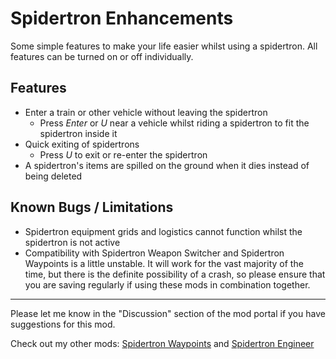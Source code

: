 Spidertron Enhancements
==================

Some simple features to make your life easier whilst using a spidertron. All features can be turned on or off individually.

Features
-----

- Enter a train or other vehicle without leaving the spidertron
    - Press *Enter* or *U* near a vehicle whilst riding a spidertron to fit the spidertron inside it
- Quick exiting of spidertrons
    - Press *U* to exit or re-enter the spidertron
- A spidertron's items are spilled on the ground when it dies instead of being deleted

Known Bugs / Limitations
-----

- Spidertron equipment grids and logistics cannot function whilst the spidertron is not active
- Compatibility with Spidertron Weapon Switcher and Spidertron Waypoints is a little unstable. It will work for the vast majority of the time, but there is the definite possibility of a crash, so please ensure that you are saving regularly if using these mods in combination together.

-----

Please let me know in the "Discussion" section of the mod portal if you have suggestions for this mod.

Check out my other mods: [Spidertron Waypoints](https://mods.factorio.com/mod/SpidertronWaypoints) and [Spidertron Engineer](https://mods.factorio.com/mod/SpidertronEngineer)